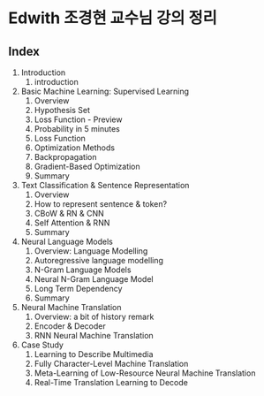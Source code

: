 # Edwith 조경현 교수님 강의 정리

## Index

1. Introduction
   1. introduction
2. Basic Machine Learning: Supervised Learning
   1. Overview
   2. Hypothesis Set
   3. Loss Function - Preview
   4. Probability in 5 minutes
   5. Loss Function
   6. Optimization Methods
   7. Backpropagation
   8. Gradient-Based Optimization
   9. Summary
3. Text Classification & Sentence Representation
   1. Overview
   2. How to represent sentence & token?
   3. CBoW & RN & CNN
   4. Self Attention & RNN
   5. Summary
4. Neural Language Models
   1. Overview: Language Modelling
   2. Autoregressive language modelling
   3. N-Gram Language Models
   4. Neural N-Gram Language Model
   5. Long Term Dependency
   6. Summary
5. Neural Machine Translation
   1. Overview: a bit of history remark
   2. Encoder & Decoder
   3. RNN Neural Machine Translation
6. Case Study
   1. Learning to Describe Multimedia
   2. Fully Character-Level Machine Translation
   3. Meta-Learning of Low-Resource Neural Machine Translation
   4. Real-Time Translation Learning to Decode

